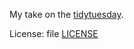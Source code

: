 My take on the [tidytuesday](https://github.com/rfordatascience/tidytuesday).

License: file [LICENSE](LICENSE)
